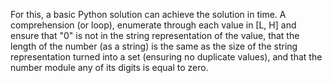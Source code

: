 For this, a basic Python solution can achieve the solution in time. A comprehension (or loop), enumerate through each value in [L, H] and ensure that "0" is not in the string representation of the value, that the length of the number (as a string) is the same as the size of the string representation turned into a set (ensuring no duplicate values), and that the number module any of its digits is equal to zero.
